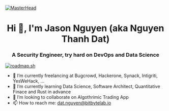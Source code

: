 [![MasterHead](https://furrycdn.org/img/view/2020/9/23/33269.gif)]()

<h1 align="center"> Hi 👋, I'm Jason Nguyen (aka Nguyen Thanh Dat) </h1>
<h3 align="center">A Security Engineer, try hard on DevOps and Data Science </h3>

[![roadmap.sh](https://api.roadmap.sh/v1-badge/tall/64a02cf5d99c9d6731a59ac1?variant=dark&roadmaps=backend%2Cdevops%2Csoftware-architect%2Ccyber-security)](https://roadmap.sh)

- 🔭 I’m currently freelancing at Bugcrowd, Hackerone, Synack, Intigriti, YesWeHack, ...
- 🌱 I’m currently learning Data Science, Software Architect, Quantitative Finace and Rust in advance
- 👯 I’m looking to collaborate on Algothrimic Trading App
- 📫 How to reach me: dat.nguyen@bitbytelab.io
